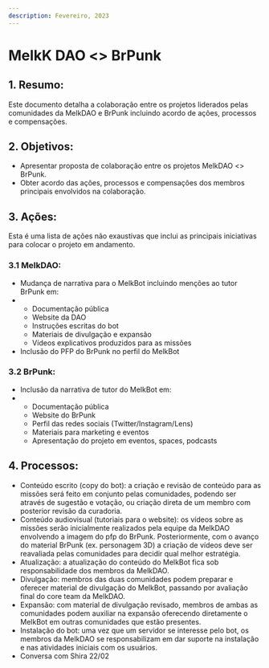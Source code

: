 ```yaml
---
description: Fevereiro, 2023
---
```


# MelkK DAO <> BrPunk

## 1. Resumo:

Este documento detalha a colaboração entre os projetos liderados pelas comunidades da MelkDAO e BrPunk incluindo acordo de ações, processos e compensações.&#x20;

## 2. Objetivos:

* Apresentar proposta de colaboração entre os projetos MelkDAO <> BrPunk.
* Obter acordo das ações, processos e compensações dos membros principais envolvidos na colaboração.

## 3. Ações:

Esta é uma lista de ações não exaustivas que inclui as principais iniciativas para colocar o projeto em andamento.

### 3.1 MelkDAO:

* Mudança de narrativa para o MelkBot incluindo menções ao tutor BrPunk em:&#x20;
*
  * Documentação pública
  * Website da DAO
  * Instruções escritas do bot
  * Materiais de divulgação e expansão
  * Vídeos explicativos produzidos para as missões
* Inclusão do PFP do BrPunk no perfil do MelkBot&#x20;

### 3.2 BrPunk:

* Inclusão da narrativa de tutor do MelkBot em:
*
  * Documentação pública
  * Website do BrPunk
  * Perfil das redes sociais (Twitter/Instagram/Lens)
  * Materiais para marketing e eventos
  * Apresentação do projeto em eventos, spaces, podcasts

## 4. Processos:

* Conteúdo escrito (copy do bot): a criação e revisão de conteúdo para as missões será feito em conjunto pelas comunidades, podendo ser através de sugestão e votação, ou criação direta de um membro com posterior revisão da curadoria.
* Conteúdo audiovisual (tutoriais para o website): os vídeos sobre as missões serão inicialmente realizados pela equipe da MelkDAO envolvendo a imagem do pfp do BrPunk. Posteriormente, com o avanço do material BrPunk (ex. personagem 3D) a criação de vídeos deve ser reavaliada pelas comunidades para decidir qual melhor estratégia.&#x20;
* Atualização: a atualização do conteúdo do MelkBot fica sob responsabilidade dos membros da MelkDAO.
* Divulgação:  membros das duas comunidades podem preparar e oferecer material de divulgação do MelkBot, passando por avaliação final do core team da MelkDAO.
* Expansão: com material de divulgação revisado, membros de ambas as comunidades podem auxiliar na expansão oferecendo diretamente o MelkBot em outras comunidades que estão presentes.
* Instalação do bot: uma vez que um servidor se interesse pelo bot, os membros da MelkDAO se responsabilizam em dar suporte na instalação e nas atividades iniciais com os usuários.&#x20;
* Conversa com Shira 22/02

